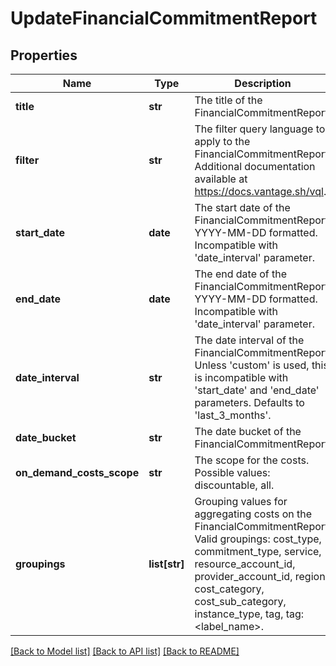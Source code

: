 # UpdateFinancialCommitmentReport

## Properties
Name | Type | Description | Notes
------------ | ------------- | ------------- | -------------
**title** | **str** | The title of the FinancialCommitmentReport. | [optional] 
**filter** | **str** | The filter query language to apply to the FinancialCommitmentReport. Additional documentation available at https://docs.vantage.sh/vql. | [optional] 
**start_date** | **date** | The start date of the FinancialCommitmentReport. YYYY-MM-DD formatted. Incompatible with &#39;date_interval&#39; parameter. | [optional] 
**end_date** | **date** | The end date of the FinancialCommitmentReport. YYYY-MM-DD formatted. Incompatible with &#39;date_interval&#39; parameter. | [optional] 
**date_interval** | **str** | The date interval of the FinancialCommitmentReport. Unless &#39;custom&#39; is used, this is incompatible with &#39;start_date&#39; and &#39;end_date&#39; parameters. Defaults to &#39;last_3_months&#39;. | [optional] 
**date_bucket** | **str** | The date bucket of the FinancialCommitmentReport. | [optional] 
**on_demand_costs_scope** | **str** | The scope for the costs. Possible values: discountable, all. | [optional] 
**groupings** | **list[str]** | Grouping values for aggregating costs on the FinancialCommitmentReport. Valid groupings: cost_type, commitment_type, service, resource_account_id, provider_account_id, region, cost_category, cost_sub_category, instance_type, tag, tag:&lt;label_name&gt;. | [optional] 

[[Back to Model list]](../README.md#documentation-for-models) [[Back to API list]](../README.md#documentation-for-api-endpoints) [[Back to README]](../README.md)


